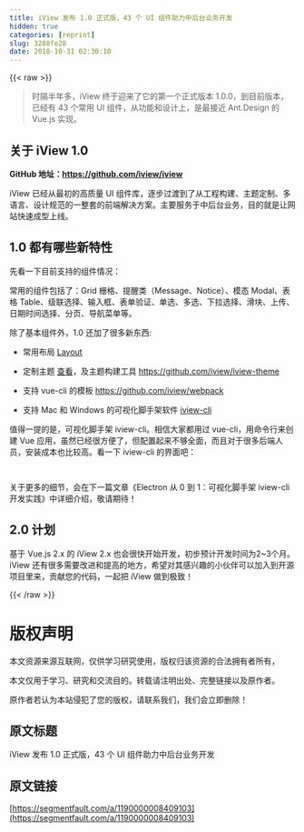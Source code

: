 ```yaml
---
title: iView 发布 1.0 正式版，43 个 UI 组件助力中后台业务开发
hidden: true
categories: [reprint]
slug: 3288fe28
date: 2018-10-31 02:30:10
---
```


{{< raw >}}
<blockquote><p>&#x65F6;&#x9694;&#x534A;&#x5E74;&#x591A;&#xFF0C;iView &#x7EC8;&#x4E8E;&#x8FCE;&#x6765;&#x4E86;&#x5B83;&#x7684;&#x7B2C;&#x4E00;&#x4E2A;&#x6B63;&#x5F0F;&#x7248;&#x672C; 1.0.0&#xFF0C;&#x5230;&#x76EE;&#x524D;&#x7248;&#x672C;&#xFF0C;&#x5DF2;&#x7ECF;&#x6709; 43 &#x4E2A;&#x5E38;&#x7528; UI &#x7EC4;&#x4EF6;&#xFF0C;&#x4ECE;&#x529F;&#x80FD;&#x548C;&#x8BBE;&#x8BA1;&#x4E0A;&#xFF0C;&#x662F;&#x6700;&#x63A5;&#x8FD1; Ant.Design &#x7684; Vue.js &#x5B9E;&#x73B0;&#x3002;</p></blockquote><h2 id="articleHeader0">&#x5173;&#x4E8E; iView 1.0</h2><p><strong>GitHub &#x5730;&#x5740;&#xFF1A;<a href="https://github.com/iview/iview" rel="nofollow noreferrer" target="_blank">https://github.com/iview/iview</a></strong></p><p>iView &#x5DF2;&#x7ECF;&#x4ECE;&#x6700;&#x521D;&#x7684;&#x9AD8;&#x8D28;&#x91CF; UI &#x7EC4;&#x4EF6;&#x5E93;&#xFF0C;&#x9010;&#x6B65;&#x8FC7;&#x6E21;&#x5230;&#x4E86;&#x4ECE;&#x5DE5;&#x7A0B;&#x6784;&#x5EFA;&#x3001;&#x4E3B;&#x9898;&#x5B9A;&#x5236;&#x3001;&#x591A;&#x8BED;&#x8A00;&#x3001;&#x8BBE;&#x8BA1;&#x89C4;&#x8303;&#x7684;&#x4E00;&#x6574;&#x5957;&#x7684;&#x524D;&#x7AEF;&#x89E3;&#x51B3;&#x65B9;&#x6848;&#x3002;&#x4E3B;&#x8981;&#x670D;&#x52A1;&#x4E8E;&#x4E2D;&#x540E;&#x53F0;&#x4E1A;&#x52A1;&#xFF0C;&#x76EE;&#x7684;&#x5C31;&#x662F;&#x8BA9;&#x7F51;&#x7AD9;&#x5FEB;&#x901F;&#x6210;&#x578B;&#x4E0A;&#x7EBF;&#x3002;</p><h2 id="articleHeader1">1.0 &#x90FD;&#x6709;&#x54EA;&#x4E9B;&#x65B0;&#x7279;&#x6027;</h2><p>&#x5148;&#x770B;&#x4E00;&#x4E0B;&#x76EE;&#x524D;&#x652F;&#x6301;&#x7684;&#x7EC4;&#x4EF6;&#x60C5;&#x51B5;&#xFF1A;</p><p><span class="img-wrap"><img data-src="/img/remote/1460000008409106?w=2266&amp;h=1820" src="https://static.alili.tech/img/remote/1460000008409106?w=2266&amp;h=1820" alt="" title="" style="cursor:pointer"></span><br>&#x5E38;&#x7528;&#x7684;&#x7EC4;&#x4EF6;&#x5305;&#x62EC;&#x4E86;&#xFF1A;Grid &#x6805;&#x683C;&#x3001;&#x63D0;&#x9192;&#x7C7B;&#xFF08;Message&#x3001;Notice&#xFF09;&#x3001;&#x6A21;&#x6001; Modal&#x3001;&#x8868;&#x683C; Table&#x3001;&#x7EA7;&#x8054;&#x9009;&#x62E9;&#x3001;&#x8F93;&#x5165;&#x6846;&#x3001;&#x8868;&#x5355;&#x9A8C;&#x8BC1;&#x3001;&#x5355;&#x9009;&#x3001;&#x591A;&#x9009;&#x3001;&#x4E0B;&#x62C9;&#x9009;&#x62E9;&#x3001;&#x6ED1;&#x5757;&#x3001;&#x4E0A;&#x4F20;&#x3001;&#x65E5;&#x671F;&#x65F6;&#x95F4;&#x9009;&#x62E9;&#x3001;&#x5206;&#x9875;&#x3001;&#x5BFC;&#x822A;&#x83DC;&#x5355;&#x7B49;&#x3002;</p><p>&#x9664;&#x4E86;&#x57FA;&#x672C;&#x7EC4;&#x4EF6;&#x5916;&#xFF0C;1.0 &#x8FD8;&#x52A0;&#x4E86;&#x5F88;&#x591A;&#x65B0;&#x4E1C;&#x897F;:</p><ul><li><p>&#x5E38;&#x7528;&#x5E03;&#x5C40; <a href="https://www.iviewui.com/components/layout" rel="nofollow noreferrer" target="_blank">Layout</a></p></li><li><p>&#x5B9A;&#x5236;&#x4E3B;&#x9898; <a href="https://www.iviewui.com/docs/guide/theme" rel="nofollow noreferrer" target="_blank">&#x67E5;&#x770B;</a>&#xFF0C;&#x53CA;&#x4E3B;&#x9898;&#x6784;&#x5EFA;&#x5DE5;&#x5177; <a href="https://github.com/iview/iview-theme" rel="nofollow noreferrer" target="_blank">https://github.com/iview/iview-theme</a></p></li><li><p>&#x652F;&#x6301; vue-cli &#x7684;&#x6A21;&#x677F; <a href="https://github.com/iview/webpack" rel="nofollow noreferrer" target="_blank">https://github.com/iview/webpack</a></p></li><li><p>&#x652F;&#x6301; Mac &#x548C; Windows &#x7684;&#x53EF;&#x89C6;&#x5316;&#x811A;&#x624B;&#x67B6;&#x8F6F;&#x4EF6; <a href="https://github.com/iview/iview-cli" rel="nofollow noreferrer" target="_blank">iview-cli</a></p></li></ul><p>&#x503C;&#x5F97;&#x4E00;&#x63D0;&#x7684;&#x662F;&#xFF0C;&#x53EF;&#x89C6;&#x5316;&#x811A;&#x624B;&#x67B6; iview-cli&#x3002;&#x76F8;&#x4FE1;&#x5927;&#x5BB6;&#x90FD;&#x7528;&#x8FC7; vue-cli&#xFF0C;&#x7528;&#x547D;&#x4EE4;&#x884C;&#x6765;&#x521B;&#x5EFA; Vue &#x5E94;&#x7528;&#xFF0C;&#x867D;&#x7136;&#x5DF2;&#x7ECF;&#x5F88;&#x65B9;&#x4FBF;&#x4E86;&#xFF0C;&#x4F46;&#x914D;&#x7F6E;&#x8D77;&#x6765;&#x4E0D;&#x591F;&#x5168;&#x9762;&#xFF0C;&#x800C;&#x4E14;&#x5BF9;&#x4E8E;&#x5F88;&#x591A;&#x540E;&#x7AEF;&#x4EBA;&#x5458;&#xFF0C;&#x5B89;&#x88C5;&#x6210;&#x672C;&#x4E5F;&#x6BD4;&#x8F83;&#x9AD8;&#x3002;&#x770B;&#x4E00;&#x4E0B; iview-cli &#x7684;&#x754C;&#x9762;&#x5427;&#xFF1A;</p><p><span class="img-wrap"><img data-src="/img/remote/1460000008409107?w=1104&amp;h=1328" src="https://static.alili.tech/img/remote/1460000008409107?w=1104&amp;h=1328" alt="" title="" style="cursor:pointer"></span></p><p><span class="img-wrap"><img data-src="/img/remote/1460000008409108?w=1004&amp;h=1318" src="https://static.alili.tech/img/remote/1460000008409108?w=1004&amp;h=1318" alt="" title="" style="cursor:pointer"></span></p><p>&#x5173;&#x4E8E;&#x66F4;&#x591A;&#x7684;&#x7EC6;&#x8282;&#xFF0C;&#x4F1A;&#x5728;&#x4E0B;&#x4E00;&#x7BC7;&#x6587;&#x7AE0;&#x300A;Electron &#x4ECE; 0 &#x5230; 1&#xFF1A;&#x53EF;&#x89C6;&#x5316;&#x811A;&#x624B;&#x67B6; iview-cli &#x5F00;&#x53D1;&#x5B9E;&#x8DF5;&#x300B;&#x4E2D;&#x8BE6;&#x7EC6;&#x4ECB;&#x7ECD;&#xFF0C;&#x656C;&#x8BF7;&#x671F;&#x5F85;&#xFF01;</p><h2 id="articleHeader2">2.0 &#x8BA1;&#x5212;</h2><p>&#x57FA;&#x4E8E; Vue.js 2.x &#x7684; iView 2.x &#x4E5F;&#x4F1A;&#x5F88;&#x5FEB;&#x5F00;&#x59CB;&#x5F00;&#x53D1;&#xFF0C;&#x521D;&#x6B65;&#x9884;&#x8BA1;&#x5F00;&#x53D1;&#x65F6;&#x95F4;&#x4E3A;2~3&#x4E2A;&#x6708;&#x3002;<br>iView &#x8FD8;&#x6709;&#x5F88;&#x591A;&#x9700;&#x8981;&#x6539;&#x8FDB;&#x548C;&#x63D0;&#x9AD8;&#x7684;&#x5730;&#x65B9;&#xFF0C;&#x5E0C;&#x671B;&#x5BF9;&#x5176;&#x611F;&#x5174;&#x8DA3;&#x7684;&#x5C0F;&#x4F19;&#x4F34;&#x53EF;&#x4EE5;&#x52A0;&#x5165;&#x5230;&#x5F00;&#x6E90;&#x9879;&#x76EE;&#x91CC;&#x6765;&#xFF0C;&#x8D21;&#x732E;&#x60A8;&#x7684;&#x4EE3;&#x7801;&#xFF0C;&#x4E00;&#x8D77;&#x628A; iView &#x505A;&#x5230;&#x6781;&#x81F4;&#xFF01;</p>
{{< /raw >}}

# 版权声明
本文资源来源互联网，仅供学习研究使用，版权归该资源的合法拥有者所有，

本文仅用于学习、研究和交流目的。转载请注明出处、完整链接以及原作者。 

原作者若认为本站侵犯了您的版权，请联系我们，我们会立即删除！

## 原文标题
iView 发布 1.0 正式版，43 个 UI 组件助力中后台业务开发

## 原文链接
[https://segmentfault.com/a/1190000008409103](https://segmentfault.com/a/1190000008409103)

